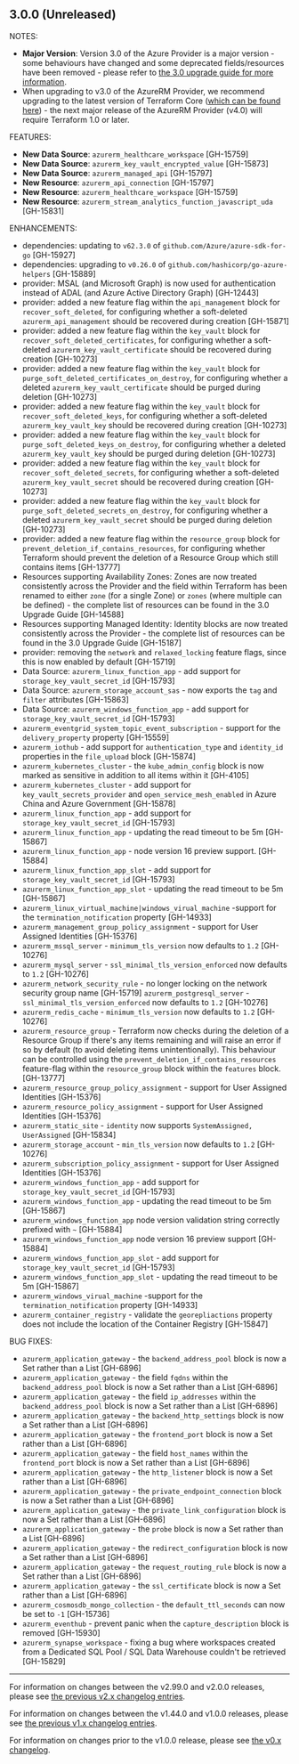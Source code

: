 ## 3.0.0 (Unreleased)

NOTES:

* **Major Version**: Version 3.0 of the Azure Provider is a major version - some behaviours have changed and some deprecated fields/resources have been removed - please refer to [the 3.0 upgrade guide for more information](https://registry.terraform.io/providers/hashicorp/azurerm/latest/docs/guides/3.0-upgrade-guide).
* When upgrading to v3.0 of the AzureRM Provider, we recommend upgrading to the latest version of Terraform Core ([which can be found here](https://www.terraform.io/downloads)) - the next major release of the AzureRM Provider (v4.0) will require Terraform 1.0 or later.

FEATURES:

* **New Data Source**: `azurerm_healthcare_workspace` [GH-15759]
* **New Data Source**: `azurerm_key_vault_encrypted_value` [GH-15873]
* **New Data Source**: `azurerm_managed_api` [GH-15797]
* **New Resource**: `azurerm_api_connection` [GH-15797]
* **New Resource**: `azurerm_healthcare_workspace` [GH-15759]
* **New Resource**: `azurerm_stream_analytics_function_javascript_uda` [GH-15831]

ENHANCEMENTS:

* dependencies: updating to `v62.3.0` of `github.com/Azure/azure-sdk-for-go` [GH-15927]
* dependencies: upgrading to `v0.26.0` of `github.com/hashicorp/go-azure-helpers` [GH-15889]
* provider: MSAL (and Microsoft Graph) is now used for authentication instead of ADAL (and Azure Active Directory Graph) [GH-12443]
* provider: added a new feature flag within the `api_management` block for `recover_soft_deleted`, for configuring whether a soft-deleted `azurerm_api_management` should be recovered during creation [GH-15871]
* provider: added a new feature flag within the `key_vault` block for `recover_soft_deleted_certificates`, for configuring whether a soft-deleted `azurerm_key_vault_certificate` should be recovered during creation [GH-10273]
* provider: added a new feature flag within the `key_vault` block for `purge_soft_deleted_certificates_on_destroy`, for configuring whether a deleted `azurerm_key_vault_certificate` should be purged during deletion [GH-10273]
* provider: added a new feature flag within the `key_vault` block for `recover_soft_deleted_keys`, for configuring whether a soft-deleted `azurerm_key_vault_key` should be recovered during creation [GH-10273]
* provider: added a new feature flag within the `key_vault` block for `purge_soft_deleted_keys_on_destroy`, for configuring whether a deleted `azurerm_key_vault_key` should be purged during deletion [GH-10273]
* provider: added a new feature flag within the `key_vault` block for `recover_soft_deleted_secrets`, for configuring whether a soft-deleted `azurerm_key_vault_secret` should be recovered during creation [GH-10273]
* provider: added a new feature flag within the `key_vault` block for `purge_soft_deleted_secrets_on_destroy`, for configuring whether a deleted `azurerm_key_vault_secret` should be purged during deletion [GH-10273]
* provider: added a new feature flag within the `resource_group` block for `prevent_deletion_if_contains_resources`, for configuring whether Terraform should prevent the deletion of a Resource Group which still contains items [GH-13777]
* Resources supporting Availability Zones: Zones are now treated consistently across the Provider and the field within Terraform has been renamed to either `zone` (for a single Zone) or `zones` (where multiple can be defined) - the complete list of resources can be found in the 3.0 Upgrade Guide [GH-14588]
* Resources supporting Managed Identity: Identity blocks are now treated consistently across the Provider - the complete list of resources can be found in the 3.0 Upgrade Guide [GH-15187]
* provider: removing the `network` and `relaxed_locking` feature flags, since this is now enabled by default [GH-15719]
* Data Source: `azurerm_linux_function_app` - add support for `storage_key_vault_secret_id` [GH-15793]
* Data Source: `azurerm_storage_account_sas` - now exports the `tag` and `filter` attributes [GH-15863]
* Data Source: `azurerm_windows_function_app` - add support for `storage_key_vault_secret_id` [GH-15793]
* `azurerm_eventgrid_system_topic_event_subscription` - support for the `delivery_property` property [GH-15559]
* `azurerm_iothub` - add support for `authentication_type` and `identity_id` properties in the `file_upload` block [GH-15874]
* `azurerm_kubernetes_cluster` - the `kube_admin_config` block is now marked as sensitive in addition to all items within it [GH-4105]
* `azurerm_kubernetes_cluster` - add support for `key_vault_secrets_provider` and `open_service_mesh_enabled` in Azure China and Azure Government [GH-15878]
* `azurerm_linux_function_app` - add support for `storage_key_vault_secret_id` [GH-15793]
* `azurerm_linux_function_app` - updating the read timeout to be 5m [GH-15867]
* `azurerm_linux_function_app` - node version 16 preview support. [GH-15884]
* `azurerm_linux_function_app_slot` - add support for `storage_key_vault_secret_id` [GH-15793]
* `azurerm_linux_function_app_slot` - updating the read timeout to be 5m [GH-15867]
* `azurerm_linux_virtual_machine|windows_virual_machine` -support for the `termination_notification` property [GH-14933]
* `azurerm_management_group_policy_assignment` - support for User Assigned Identities [GH-15376]
* `azurerm_mssql_server` - `minimum_tls_version` now defaults to `1.2` [GH-10276]
* `azurerm_mysql_server` - `ssl_minimal_tls_version_enforced` now defaults to `1.2` [GH-10276]
* `azurerm_network_security_rule` - no longer locking on the network security group name [GH-15719]
`azurerm_postgresql_server` - `ssl_minimal_tls_version_enforced` now defaults to `1.2` [GH-10276]
* `azurerm_redis_cache` - `minimum_tls_version` now defaults to `1.2` [GH-10276]
* `azurerm_resource_group` - Terraform now checks during the deletion of a Resource Group if there's any items remaining and will raise an error if so by default (to avoid deleting items unintentionally). This behaviour can be controlled using the `prevent_deletion_if_contains_resources` feature-flag within the `resource_group` block within the `features` block. [GH-13777]
* `azurerm_resource_group_policy_assignment` - support for User Assigned Identities [GH-15376]
* `azurerm_resource_policy_assignment` - support for User Assigned Identities [GH-15376]
* `azurerm_static_site` - `identity` now supports `SystemAssigned, UserAssigned` [GH-15834]
* `azurerm_storage_account` - `min_tls_version` now defaults to `1.2` [GH-10276]
* `azurerm_subscription_policy_assignment` - support for User Assigned Identities [GH-15376]
* `azurerm_windows_function_app` - add support for `storage_key_vault_secret_id` [GH-15793]
* `azurerm_windows_function_app` - updating the read timeout to be 5m [GH-15867]
* `azurerm_windows_function_app` node version validation string correctly prefixed with `~` [GH-15884]
* `azurerm_windows_function_app` node version 16 preview support [GH-15884]
* `azurerm_windows_function_app_slot` - add support for `storage_key_vault_secret_id` [GH-15793]
* `azurerm_windows_function_app_slot` - updating the read timeout to be 5m [GH-15867]
* `azurerm_windows_virual_machine` -support for the `termination_notification` property [GH-14933]
* `azurerm_container_registry` - validate the `georepliactions` property does not include the location of the Container Registry [GH-15847]


BUG FIXES:

* `azurerm_application_gateway` - the `backend_address_pool` block is now a Set rather than a List [GH-6896]
* `azurerm_application_gateway` - the field `fqdns` within the `backend_address_pool` block is now a Set rather than a List [GH-6896]
* `azurerm_application_gateway` - the field `ip_addresses` within the `backend_address_pool` block is now a Set rather than a List [GH-6896]
* `azurerm_application_gateway` - the `backend_http_settings` block is now a Set rather than a List [GH-6896]
* `azurerm_application_gateway` - the `frontend_port` block is now a Set rather than a List [GH-6896]
* `azurerm_application_gateway` - the field `host_names` within the `frontend_port` block is now a Set rather than a List [GH-6896]
* `azurerm_application_gateway` - the `http_listener` block is now a Set rather than a List [GH-6896]
* `azurerm_application_gateway` - the `private_endpoint_connection` block is now a Set rather than a List [GH-6896]
* `azurerm_application_gateway` - the `private_link_configuration` block is now a Set rather than a List [GH-6896]
* `azurerm_application_gateway` - the `probe` block is now a Set rather than a List [GH-6896]
* `azurerm_application_gateway` - the `redirect_configuration` block is now a Set rather than a List [GH-6896]
* `azurerm_application_gateway` - the `request_routing_rule` block is now a Set rather than a List [GH-6896]
* `azurerm_application_gateway` - the `ssl_certificate` block is now a Set rather than a List [GH-6896]
* `azurerm_cosmosdb_mongo_collection` - the `default_ttl_seconds` can now be set to `-1` [GH-15736]
* `azurerm_eventhub` - prevent panic when the `capture_description` block is removed [GH-15930]
* `azurerm_synapse_workspace` - fixing a bug where workspaces created from a Dedicated SQL Pool / SQL Data Warehouse couldn't be retrieved [GH-15829]

---

For information on changes between the v2.99.0 and v2.0.0 releases, please see [the previous v2.x changelog entries](https://github.com/hashicorp/terraform-provider-azurerm/blob/main/CHANGELOG-v2.md).

For information on changes between the v1.44.0 and v1.0.0 releases, please see [the previous v1.x changelog entries](https://github.com/hashicorp/terraform-provider-azurerm/blob/main/CHANGELOG-v1.md).

For information on changes prior to the v1.0.0 release, please see [the v0.x changelog](https://github.com/hashicorp/terraform-provider-azurerm/blob/main/CHANGELOG-v0.md).
